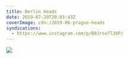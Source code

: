 ```yaml
---
title: Berlin Heads
date: 2019-07-20T20:03:43Z
coverImage: cdn:/2019-06-prague-heads
syndications:
  - https://www.instagram.com/p/B0Jrse7l38P/
---
```


![](cdn:/2019-06-prague-heads?class=fw)
